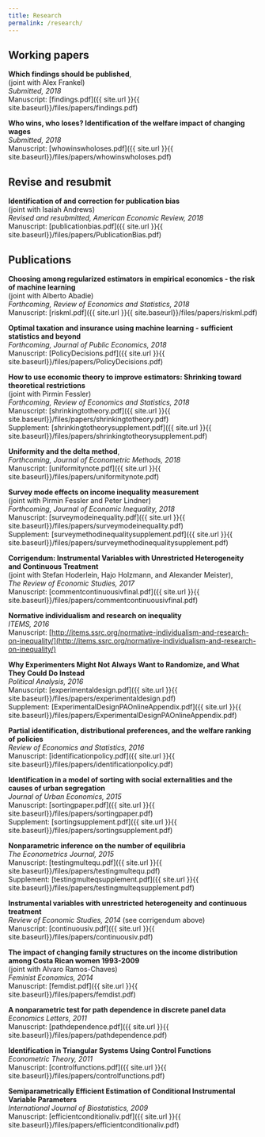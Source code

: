 ```yaml
---
title: Research
permalink: /research/
---
```


## Working papers

**Which findings should be published**,   
  (joint with Alex Frankel)  
  *Submitted, 2018*  
  Manuscript: [findings.pdf]({{ site.url }}{{ site.baseurl}}/files/papers/findings.pdf)  
  
**Who wins, who loses? Identification of the welfare impact of changing wages**  
  *Submitted, 2018*  
  Manuscript: [whowinswholoses.pdf]({{ site.url }}{{ site.baseurl}}/files/papers/whowinswholoses.pdf)



## Revise and resubmit

**Identification of and correction for publication bias**  
  (joint with Isaiah Andrews)  
  *Revised and resubmitted, American Economic Review, 2018*  
  Manuscript: [publicationbias.pdf]({{ site.url }}{{ site.baseurl}}/files/papers/PublicationBias.pdf)
  
  
## Publications
  
**Choosing among regularized estimators in empirical economics - the risk of machine learning**  
  (joint with Alberto Abadie)  
  *Forthcoming, Review of Economics and Statistics, 2018*  
  Manuscript: [riskml.pdf]({{ site.url }}{{ site.baseurl}}/files/papers/riskml.pdf)  
  
**Optimal taxation and insurance using machine learning - sufficient statistics and beyond**  
  *Forthcoming, Journal of Public Economics, 2018*  
  Manuscript: [PolicyDecisions.pdf]({{ site.url }}{{ site.baseurl}}/files/papers/PolicyDecisions.pdf)  
  
**How to use economic theory to improve estimators: Shrinking toward theoretical restrictions**  
  (joint with Pirmin Fessler)  
  *Forthcoming, Review of Economics and Statistics, 2018*   
  Manuscript: [shrinkingtotheory.pdf]({{ site.url }}{{ site.baseurl}}/files/papers/shrinkingtotheory.pdf)  
  Supplement: [shrinkingtotheorysupplement.pdf]({{ site.url }}{{ site.baseurl}}/files/papers/shrinkingtotheorysupplement.pdf)
  
**Uniformity and the delta method**,  
  *Forthcoming, Journal of Econometric Methods, 2018*   
  Manuscript: [uniformitynote.pdf]({{ site.url }}{{ site.baseurl}}/files/papers/uniformitynote.pdf)
  
**Survey mode effects on income inequality measurement**   
  (joint with Pirmin Fessler and Peter Lindner)    
  *Forthcoming, Journal of Economic Inequality, 2018*  
  Manuscript: [surveymodeinequality.pdf]({{ site.url }}{{ site.baseurl}}/files/papers/surveymodeinequality.pdf)  
  Supplement: [surveymethodinequalitysupplement.pdf]({{ site.url }}{{ site.baseurl}}/files/papers/surveymethodinequalitysupplement.pdf)
  
**Corrigendum: Instrumental Variables with Unrestricted Heterogeneity and Continuous Treatment**   
  (joint with Stefan Hoderlein, Hajo Holzmann, and Alexander Meister),  
  *The Review of Economic Studies, 2017*  
  Manuscript: [commentcontinuousivfinal.pdf]({{ site.url }}{{ site.baseurl}}/files/papers/commentcontinuousivfinal.pdf) 
  
**Normative individualism and research on inequality**  
  *ITEMS, 2016*  
  Manuscript: [http://items.ssrc.org/normative-individualism-and-research-on-inequality/](http://items.ssrc.org/normative-individualism-and-research-on-inequality/)
  
**Why Experimenters Might Not Always Want to Randomize, and What They Could Do Instead**  
  *Political Analysis, 2016*  
  Manuscript: [experimentaldesign.pdf]({{ site.url }}{{ site.baseurl}}/files/papers/experimentaldesign.pdf)  
  Supplement: [ExperimentalDesignPAOnlineAppendix.pdf]({{ site.url }}{{ site.baseurl}}/files/papers/ExperimentalDesignPAOnlineAppendix.pdf)  
  
**Partial identification, distributional preferences, and the welfare ranking of policies**  
  *Review of Economics and Statistics, 2016*  
  Manuscript: [identificationpolicy.pdf]({{ site.url }}{{ site.baseurl}}/files/papers/identificationpolicy.pdf)  
  
**Identification in a model of sorting with social externalities and the causes of urban segregation**  
  *Journal of Urban Economics, 2015*  
  Manuscript: [sortingpaper.pdf]({{ site.url }}{{ site.baseurl}}/files/papers/sortingpaper.pdf)  
  Supplement: [sortingsupplement.pdf]({{ site.url }}{{ site.baseurl}}/files/papers/sortingsupplement.pdf) 
  
**Nonparametric inference on the number of equilibria**  
  *The Econometrics Journal, 2015*   
  Manuscript: [testingmultequ.pdf]({{ site.url }}{{ site.baseurl}}/files/papers/testingmultequ.pdf)  
  Supplement: [testingmulteqsupplement.pdf]({{ site.url }}{{ site.baseurl}}/files/papers/testingmulteqsupplement.pdf) 
  
**Instrumental variables with unrestricted heterogeneity and continuous treatment**  
  *Review of Economic Studies, 2014*  (see corrigendum above)  
  Manuscript: [continuousiv.pdf]({{ site.url }}{{ site.baseurl}}/files/papers/continuousiv.pdf)  
  
**The impact of changing family structures on the income distribution among Costa Rican women 1993-2009**  
  (joint with Alvaro Ramos-Chaves)  
  *Feminist Economics, 2014*  
  Manuscript: [femdist.pdf]({{ site.url }}{{ site.baseurl}}/files/papers/femdist.pdf)  
  
**A nonparametric test for path dependence in discrete panel data**  
  *Economics Letters, 2011*   
  Manuscript: [pathdependence.pdf]({{ site.url }}{{ site.baseurl}}/files/papers/pathdependence.pdf) 
  
**Identification in Triangular Systems Using Control Functions**  
  *Econometric Theory, 2011*   
  Manuscript: [controlfunctions.pdf]({{ site.url }}{{ site.baseurl}}/files/papers/controlfunctions.pdf)  
  
**Semiparametrically Efficient Estimation of Conditional Instrumental Variable Parameters**  
  *International Journal of Biostatistics, 2009*   
  Manuscript: [efficientconditionaliv.pdf]({{ site.url }}{{ site.baseurl}}/files/papers/efficientconditionaliv.pdf)    



 
 